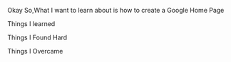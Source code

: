 

Okay So,What I want to learn about is how to create a Google Home Page


Things I learned


Things I Found Hard


Things I Overcame

